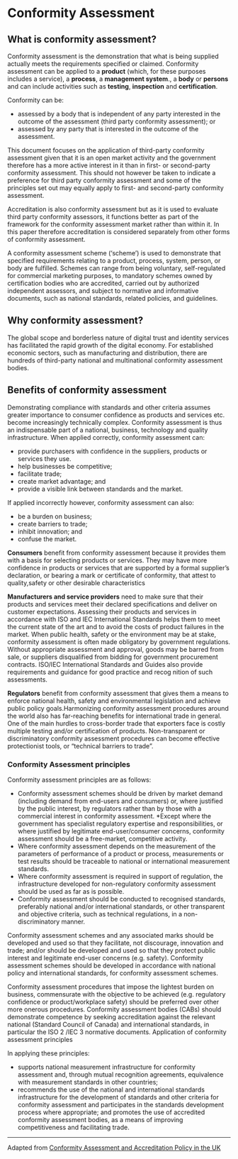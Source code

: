 # Conformity Assessment

## What is conformity assessment?

Conformity assessment is the demonstration that what is being supplied actually meets the requirements specified or claimed. Conformity assessment can be applied to a **product** (which, for these purposes includes a service), a **process**, a **management system**., a **body** or **persons** and can include activities such as **testing**, **inspection** and **certification**.

Conformity can be:

* assessed by a body that is independent of any party interested in the outcome of the assessment (third party conformity assessment); or
* assessed by any party that is interested in the outcome of the assessment.

This document focuses on the application of third-party conformity assessment given that it is an open market activity and the government therefore has a more active interest in it than in first- or second-party conformity assessment. This should not however be taken to indicate a preference for third party conformity assessment and some of the principles set out may equally apply to first- and second-party conformity assessment.

Accreditation is also conformity assessment but as it is used to evaluate third party conformity assessors, it functions better as part of the framework for the conformity assessment market rather than within it. In this paper therefore accreditation is considered separately from other forms of conformity assessment.

A conformity assessment scheme (‘scheme’) is used to demonstrate that specified requirements relating to a product, process, system, person, or body are fulfilled. Schemes can range from being voluntary, self-regulated for commercial marketing purposes, to mandatory schemes owned by certification bodies who are accredited, carried out by authorized independent assessors, and subject to normative and informative documents, such as national standards, related policies, and guidelines.

## Why conformity assessment?

The global scope and borderless nature of digital trust and identity services has facilitated the rapid growth of the digital economy. For established economic sectors, such as manufacturing and distribution, there are hundreds of third-party national and multinational conformity assessment bodies.


## Benefits of conformity assessment

Demonstrating compliance with standards and other criteria assumes greater importance to consumer confidence as products and services etc. become increasingly technically complex. Conformity assessment is thus an indispensable part of a national, business, technology and quality infrastructure. When applied correctly, conformity assessment can:
* provide purchasers with confidence in the suppliers, products or services they use.
* help businesses be competitive;
* facilitate trade;
* create market advantage; and
* provide a visible link between standards and the market.

If applied incorrectly however, conformity assessment can also:
* be a burden on business;
* create barriers to trade;
* inhibit innovation; and
* confuse the market.

**Consumers** benefit from conformity assessment because it provides them with a basis for selecting products or services. They may have more confidence in products or services that are supported by a formal supplier’s declaration, or bearing a mark or certificate of conformity, that attest to quality,safety or other desirable characteristics

**Manufacturers and service providers** need to make sure that their products and services meet their declared specifications and deliver on customer expectations. Assessing their products and services in accordance with ISO and IEC International Standards helps them to meet the current state of the art and to avoid the costs of product failures in the market. When public health, safety or the environment may be at stake, conformity assessment is often made obligatory by government regulations. Without appropriate assessment and approval, goods may be barred from sale, or suppliers disqualified from bidding for government procurement contracts. ISO/IEC International Standards and Guides also provide requirements and guidance for good practice and recog nition of such assessments.

**Regulators** benefit from conformity assessment that gives them a means to enforce national health, safety and environmental legislation and achieve public policy goals.Harmonizing conformity assessment procedures around the world also has far-reaching benefits for international trade in general. One of the main hurdles to cross-border trade that exporters face is costly multiple testing and/or certification of products.
Non-transparent or discriminatory conformity assessment procedures can become effective protectionist tools, or “technical barriers to trade”.

### Conformity Assessment principles

Conformity assessment principles are as follows:
* Conformity assessment schemes should be driven by market demand (including demand from end-users and consumers) or, where justified by the public interest, by regulators rather than by those with a commercial interest in conformity assessment.
*Except where the government has specialist regulatory expertise and responsibilities, or where justified by legitimate end-user/consumer concerns, conformity assessment should be a free-market, competitive activity.
* Where conformity assessment depends on the measurement of the parameters of performance of a product or process, measurements or test results should be traceable to national or international measurement standards.
* Where conformity assessment is required in support of regulation, the infrastructure developed for non-regulatory conformity assessment should be used as far as is possible.
* Conformity assessment should be conducted to recognised standards, preferably national and/or international standards, or other transparent and objective criteria, such as technical regulations, in a non-discriminatory manner.

Conformity assessment schemes and any associated marks should be developed and used so that they facilitate, not discourage, innovation and trade; and/or should be developed and used so that they protect public interest and legitimate end-user concerns (e.g. safety). Conformity assessment schemes should be developed in accordance with national policy and international standards, for conformity assessment schemes.

Conformity assessment procedures that impose the lightest burden on business, commensurate with the objective to be achieved (e.g. regulatory confidence or product/workplace safety) should be preferred over other more onerous procedures.
Conformity assessment bodies (CABs) should demonstrate competence by seeking accreditation against the relevant national (Standard Council of Canada) and international standards, in particular the ISO 2 /IEC 3 normative documents.
Application of conformity assessment principles

In applying these principles:
* supports national measurement infrastructure for conformity assessment and, through mutual recognition agreements, equivalence with measurement standards in other countries;
* recommends the use of the national and international standards infrastructure for the development of standards and other criteria for conformity assessment and participates in the standards development process where appropriate; and
promotes the use of accredited conformity assessment bodies, as a means of improving competitiveness and facilitating trade.

---
Adapted from [Conformity Assessment and Accreditation Policy in the UK](https://assets.publishing.service.gov.uk/government/uploads/system/uploads/attachment_data/file/949132/conformity-assessment-and-accreditation-policy-in-the-uk.pdf)
